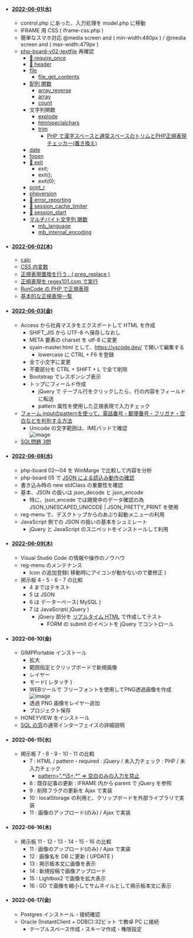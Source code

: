 - #### [2022-06-01(水)](https://github.com/winofsql/subject-220601)
  - control.php にあった、入力処理を model.php に移動
  - IFRAME 用 CSS ( iframe-css.php )
  - 簡単なスマホ対応 @media screen and ( min-width:480px ) / @media screen and ( max-width:479px )
  - [php-board-v02-textfile](https://github.com/winofsql/php-board-v02-textfile) 再確認
    - [🔴 require_once](https://www.php.net/manual/ja/function.require-once.php)
    - [🔴 header](https://www.php.net/manual/ja/function.header.php)
    - [file](https://www.php.net/manual/ja/function.file.php)
      - [file_get_contents](https://www.php.net/manual/ja/function.file-get-contents.php)
    - [配列 関数](https://www.php.net/manual/ja/ref.array.php)
      - [array_reverse](https://www.php.net/manual/ja/function.array-reverse.php)
      - [array](https://www.php.net/manual/ja/function.array.php)
      - [count](https://www.php.net/manual/ja/function.count.php)
    - 文字列関数
      - [explode](https://www.php.net/manual/ja/function.explode.php)
      - [htmlspecialchars](https://www.php.net/manual/ja/function.htmlspecialchars.php)
      - [trim](https://www.php.net/manual/ja/function.trim.php)
        - [PHP で漢字スペースと通常スペースのトリムとPHP正規表現チェッカー(置き換え)](https://logicalerror.seesaa.net/article/437145329.html)
    - [date](https://www.php.net/manual/ja/function.date.php)
    - [fopen](https://www.php.net/manual/ja/function.fopen.php)
    - [🔴 exit](https://www.php.net/manual/ja/function.exit.php)
      - exit;
      - exit();
      - exit(0);
    - [print_r](https://www.php.net/manual/ja/function.print-r.php)
    - [phpversion](https://www.php.net/manual/ja/function.phpversion.php)
    - [🔴 error_reporting](https://www.php.net/manual/ja/function.error-reporting.php)
    - [🔴 session_cache_limiter](https://www.php.net/manual/ja/function.session-cache-limiter.php)
    - [🔴 session_start](https://www.php.net/manual/ja/function.session-start.php)
    - [マルチバイト文字列 関数](https://www.php.net/manual/ja/function.mb-language.php)
      - [mb_language](https://www.php.net/manual/ja/function.mb-language.php)
      - [mb_internal_encoding](https://www.php.net/manual/ja/function.mb-internal-encoding.php)

- #### [2022-06-02(木)](https://github.com/winofsql/subject-220602)
  - [calc](https://developer.mozilla.org/ja/docs/Web/CSS/calc)
  - [CSS 内変数](https://www.webcreatorbox.com/tech/css-variables)
  - [正規表現置換を行う : ( preg_replace )](https://www.php.net/manual/ja/function.preg-replace.php)
  - [正規表現を regex101.com で実行](https://regex101.com/r/0akKTk/1)
  - [RunCode の PHP で正規表現](https://rextester.com/JZOHKZ25830)
  - [基本的な正規表現一覧](https://murashun.jp/article/programming/regular-expression.html)


- #### [2022-06-03(金)](https://github.com/winofsql/subject-220603)
  - Access から社員マスタをエクスポートして HTML を作成
    - SHIFT_JIS から UTF-8 へ保存しなおし
    - META 要素の charset を utf-8 に変更
    - syain-master.html として、https://vscode.dev/ で開いて編集する
      - lowercase に CTRL + F6 を登録
    - 全て小文字に変更
    - 不要部分を CTRL + SHIFT + L で全て削除
    - Bootstrap でレスポンシブ表示
    - トップにフィールド作成
      - jQuery で テーブル行をクリックしたら、行の内容をフィールドに転送
      - pattern 属性を使用した正規表現で入力チェック
  - [フォーム inputのpatternを使って、電話番号・郵便番号・フリガナ・空白などを判別する方法](https://arts-factory.net/pattern/)
    - Unicode の文字範囲は、IMEパッドで確認\
    ![image](https://user-images.githubusercontent.com/1501327/171998220-640a4ee3-b761-4161-8f15-ed6d366d1d37.png)
  - [SQL問題 3問](https://github.com/winofsql/subject-220603/blob/main/sql-test-6-8.sql)

- #### [2022-06-08(水)](https://github.com/winofsql/subject-220608)
  - php-board 02～04 を WinMarge で比較して内容を分析
  - php-board 05 で [JSON による読込み動作の確認](https://github.com/winofsql/subject-220608/blob/main/php-board-v05-iframe-json/json.php)
  - 書き込み時の new stdClass の重要性を確認
  - 基本、JSON の扱いは json_decode と json_encode
    - 特に、json_encode では開発中のデータ確認の為 JSON_UNESCAPED_UNICODE | JSON_PRETTY_PRINT を使用
  - reg-menu で、デスクトップからのあぷり起動メニューの利用
  - JavaScript 側での JSON の扱いの基本をシュミレート
    - jQuery と JavaScript のスニペットをインストールして利用

- #### [2022-06-09(木)](https://github.com/winofsql/subject-220609)
  - Visual Studio Code の情報や操作のノウハウ
  - reg-menu のメンテナンス
    - Icon の追加登録( 移動時にアイコンが動かないので要修正 )
  - 掲示板 4 - 5 - 6 - 7 の比較
    - 4 まではテキスト
    - 5 は JSON
    - 6 は データーベース( MySQL )
    - 7 は JavaScript( jQuery )
      - jQuery 部分を [リアルタイム HTML](https://toolbox.winofsql.jp/html-page.php) で作成してテスト
        - FORM の submit のイベントを jQuery でコントロール

- #### 2022-06-10(金)
  - GIMPPortable インストール
    - 拡大
    - 範囲指定とクリップボードで新規画像
    - レイヤー
    - モード( レタッチ )
    - WEBツールで フリーフォントを使用してPNG透過画像を作成
    ![image](https://user-images.githubusercontent.com/1501327/173024943-ba1bd498-81d6-408e-a52e-44b2cff24b0d.png)
    - 透過 PNG 画像をレイヤー追加
    - プロジェクト保存
  - HONEYVIEW をインストール
  - [SQL の窓](https://winofsql.jp/help/cpp/index.php)の通常インターフェイスの詳細説明

- #### 2022-06-15(水)
  - 掲示板 7 - 8 - 9 - 10 - 11 の比較
    - 7 : HTML / pattern・required : jQuery / 未入力チェック : PHP / 未入力チェック 
      - [pattern=".\*\S+.\*" => 空白のみの入力を禁止](https://arts-factory.net/pattern/#toc6)
    - 8 : 既存記事の更新 : IFRAME 内から parent で jQuery を参照
    - 9 : 削除フラグの更新を Ajax で実装
    - 10 : localStorage の利用と、クリップボードを外部ライブラリで実装
    - 11 : 画像のアップロード(のみ) / Ajax で実装

- #### 2022-06-16(木)
  - 掲示板 11 - 12 - 13 - 14 - 15 - 16 の比較
    - 11 : 画像のアップロード(のみ) / Ajax で実装
    - 12 : 画像名を DB に更新 ( UPDATE )
    - 13 : 掲示板本文に画像を表示
    - 14 : 新規投稿で画像アップロード
    - 15 : Lightbox2 で画像を拡大表示
    - 16 : GD で画像を縮小してサムネイルとして掲示板本文に表示

- #### 2022-06-17(金)
  - Postgres インストール・接続確認
  - Oracle (InstantClient + ODBC):32ビット で教卓 PC に接続
    - テーブルスペース作成・スキーマ作成・権限設定
